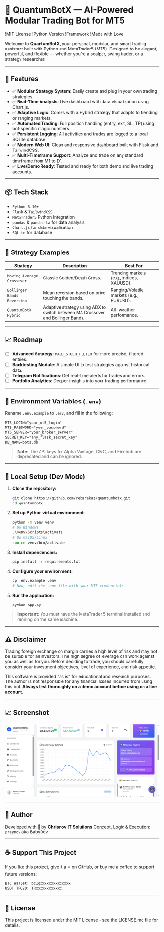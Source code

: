 # 🤖 QuantumBotX — AI-Powered Modular Trading Bot for MT5

!MIT License
!Python Version
!Framework
!Made with Love

Welcome to **QuantumBotX**, your personal, modular, and smart trading assistant built with Python and MetaTrader5 (MT5).
Designed to be elegant, powerful, and flexible — whether you're a scalper, swing trader, or a strategy researcher.

---

## 🚀 Features

- ✅ **Modular Strategy System**: Easily create and plug in your own trading strategies.
- ✅ **Real-Time Analysis**: Live dashboard with data visualization using Chart.js.
- ✅ **Adaptive Logic**: Comes with a Hybrid strategy that adapts to trending or ranging markets.
- ✅ **Automated Trading**: Full position handling (entry, exit, SL, TP) using bot-specific magic numbers.
- ✅ **Persistent Logging**: All activities and trades are logged to a local SQLite database.
- ✅ **Modern Web UI**: Clean and responsive dashboard built with Flask and TailwindCSS.
- ✅ **Multi-Timeframe Support**: Analyze and trade on any standard timeframe from M1 to D1.
- ✅ **Live/Demo Ready**: Tested and ready for both demo and live trading accounts.

---

## 📦 Tech Stack

- `Python 3.10+`
- `Flask` & `TailwindCSS`
- `MetaTrader5` Python Integration
- `pandas` & `pandas-ta` for data analysis
- `Chart.js` for data visualization
- `SQLite` for database

---

## 🧠 Strategy Examples

| Strategy | Description | Best For |
|---|---|---|
| `Moving Average Crossover` | Classic Golden/Death Cross. | Trending markets (e.g., Indices, XAUUSD). |
| `Bollinger Bands Reversion` | Mean reversion based on price touching the bands. | Ranging/Volatile markets (e.g., EURUSD). |
| `QuantumBotX Hybrid` | Adaptive strategy using ADX to switch between MA Crossover and Bollinger Bands. | All-weather performance. |

---

## 📈 Roadmap

- [ ] **Advanced Strategy**: `MACD_STOCH_FILTER` for more precise, filtered entries.
- [ ] **Backtesting Module**: A simple UI to test strategies against historical data.
- [ ] **Telegram Notifications**: Get real-time alerts for trades and errors.
- [ ] **Portfolio Analytics**: Deeper insights into your trading performance.

---

## 🔐 Environment Variables (`.env`)

Rename `.env.example` to `.env`, and fill in the following:

```env
MT5_LOGIN="your_mt5_login"
MT5_PASSWORD="your_password"
MT5_SERVER="your_broker_server"
SECRET_KEY="any_flask_secret_key"
DB_NAME=bots.db
```

> **Note:** The API keys for Alpha Vantage, CMC, and Finnhub are deprecated and can be ignored.

---

## 🧪 Local Setup (Dev Mode)

1.  **Clone the repository:**
    ```bash
    git clone https://github.com/rebarakaz/quantumbotx.git
    cd quantumbotx
    ```
2.  **Set up Python virtual environment:**
    ```bash
    python -m venv venv
    # On Windows
    .\venv\Scripts\activate
    # On macOS/Linux
    source venv/bin/activate
    ```
3.  **Install dependencies:**
    ```bash
    pip install -r requirements.txt
    ```
4.  **Configure your environment:**
    ```bash
    cp .env.example .env
    # Now, edit the .env file with your MT5 credentials
    ```
5.  **Run the application:**
    ```bash
    python app.py
    ```

> **Important:** You must have the MetaTrader 5 terminal installed and running on the same machine.

---

## ⚠️ Disclaimer

Trading foreign exchange on margin carries a high level of risk and may not be suitable for all investors. The high degree of leverage can work against you as well as for you. Before deciding to trade, you should carefully consider your investment objectives, level of experience, and risk appetite.

This software is provided "as is" for educational and research purposes. The author is not responsible for any financial losses incurred from using this bot. **Always test thoroughly on a demo account before using on a live account.**

---

## 📈 Screenshot

![QuantumBotX Dashboard Preview](static/img/dashboard-preview.png)

---

## 🧠 Author

Developed with 💖 by **Chrisnov IT Solutions**
Concept, Logic & Execution: `@reynov` aka BabyDev

---

## ☕ Support This Project

If you like this project, give it a ⭐ on GitHub, or buy me a coffee to support future versions:

```
BTC Wallet: bc1qxxxxxxxxxxxxxx
USDT TRC20: TRxxxxxxxxxxxx
```

---

## 📝 License

This project is licensed under the MIT License - see the LICENSE.md file for details.
```bash